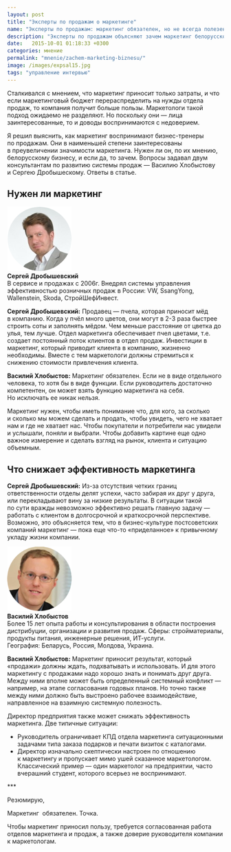 ```yaml
---
layout: post
title: "Эксперты по продажам о маркетинге"
name: "Эксперты по продажам: маркетинг обязателен, но не всегда полезен"
description: "Эксперты по продажам объясняют зачем маркетинг белорусскому бизнесу и почему он иногда не приносит пользу компании. "
date:   2015-10-01 01:18:33 +0300
categories: мнение
permalink: "mnenie/zachem-marketing-biznesu/"
image: /images/expsal15.jpg
tags: "управление интервью"
---
```


<p>Сталкивался с&nbsp;мнением, что маркетинг приносит только затраты, и&nbsp;что если маркетинговый бюджет перераспределить на&nbsp;нужды отдела продаж, то&nbsp;компания получит больше пользы. Маркетологи такой подход ожидаемо не&nbsp;разделяют. Но&nbsp;поскольку они&nbsp;— лица заинтересованные, то&nbsp;и&nbsp;доводы воспринимаются с&nbsp;недоверием.</p>
<p>Я&nbsp;решил выяснить, как маркетинг воспринимают бизнес-тренеры по&nbsp;продажам. Они в&nbsp;наименьшей степени заинтересованы в&nbsp;преувеличении значимости маркетинга. Нужен&nbsp;ли он, по&nbsp;их&nbsp;мнению, белорусскому бизнесу, и&nbsp;если&nbsp;да, то&nbsp;зачем. Вопросы задавал двум консультантам по&nbsp;развитию системы продаж&nbsp;— Василию Хлобыстову и&nbsp;Сергею Дробышескому. Ответы в&nbsp;статье.</p> <!--more-->
<h2>Нужен&nbsp;ли маркетинг</h2>

<span class="aside-text-right">
<img src="/images/ex2.png" alt="Сергей Дробышевский"  width="150" height="150"><br>
<strong>Сергей Дробышевский</strong><br/>
В&nbsp;сервисе и&nbsp;продажах с&nbsp;2006г. Внедрял системы управления эффективностью розничных продаж в&nbsp;России: VW, SsangYong, Wallenstein, Skoda, СтройШефИнвест. 
 </span>
<p><strong>Сергей Дробышевский:</strong> <span>Продавец&nbsp;— пчела, которая приносит мёд в&nbsp;компанию. Когда у&nbsp;пчёл много цветов, они могут в&nbsp;</span>2-3<span> </span><span>раза быстрее строить соты и заполнять мёдом. Чем меньше расстояние от цветка до улья, тем лучше. Отдел маркетинга обеспечивает пчел цветами, т.е. создает постоянный поток клиентов в отдел продаж. Инвестиции в маркетинг, который приводит клиента в компанию, жизненно необходимы. Вместе с тем маркетологи должны стремиться к снижению стоимости привлечения клиента.</span></p>



<p><strong>Василий Хлобыстов:</strong> Маркетинг обязателен. Если не&nbsp;в&nbsp;виде отдельного человека, то&nbsp;хотя&nbsp;бы в&nbsp;виде функции. Если руководитель достаточно компетентен, он&nbsp;может взять функцию маркетинга на&nbsp;себя. Но&nbsp;исключать ее&nbsp;никак нельзя.</p>
<p>Маркетинг нужен, чтобы иметь понимание что, для кого, за&nbsp;сколько и&nbsp;сколько мы&nbsp;можем сделать и&nbsp;продать, чтобы увидеть, чего не&nbsp;хватает нам и&nbsp;где не&nbsp;хватает нас. Чтобы покупатели и&nbsp;потребители нас увидели и&nbsp;услышали, поняли и&nbsp;выбрали. Чтобы добавить картине еще одно важное измерение и&nbsp;сделать взгляд на&nbsp;рынок, клиента и&nbsp;ситуацию объемным.</p>


<h2>Что снижает эффективность маркетинга</h2>

<p><strong>Сергей Дробышевский:</strong> Из-за отсутствия четких границ ответственности отделы делят успехи, часто забирая их&nbsp;друг у&nbsp;друга, или перекладывают вину за&nbsp;низкие результаты. В&nbsp;ситуации такой по&nbsp;сути вражды невозможно эффективно решать главную задачу&nbsp;— работать с&nbsp;клиентом в&nbsp;долгосрочной и&nbsp;краткосрочной перспективе. Возможно, это объясняется тем, что в&nbsp;бизнес-культуре постсоветских компаний маркетинг&nbsp;— пока еще что-то «приделанное» к&nbsp;привычному укладу жизни компании.</p>

<span class="aside-text-right">
<img src="/images/ex1.png" alt="Василий Хлобыстов"  width="150" height="150"> <br>
<strong>Василий Хлобыстов </strong><br>
 Более 15&nbsp;лет опыта работы и&nbsp;консультирования в&nbsp;области построения дистрибуции, организации и&nbsp;развития продаж. Сферы: стройматериалы, продукты питания, инженерные решения, ИТ-услуги.<br/>
 География: Беларусь, Россия, Молдова, Украина.  
 </span>
<p><strong>Василий Хлобыстов:</strong> Маркетинг приносит результат, который «продажи» должны ждать, подхватывать и&nbsp;использовать. И&nbsp;для этого маркетингу с&nbsp;продажами надо хорошо знать и&nbsp;понимать друг друга. Между ними вполне может быть определенный системный конфликт&nbsp;— например, на&nbsp;этапе согласования годовых планов. Но&nbsp;точно также между ними должно быть выстроено рабочее взаимодействие, направленное на&nbsp;взаимную системную полезность.</p>
<p>Директор предприятия также может снижать эффективность маркетинга. Две типичные ситуации:</p>
<ul> 
<li>Руководитель ограничивает КПД отдела маркетинга ситуационными задачами типа заказа подарков и&nbsp;печати визиток с&nbsp;каталогами.</li>
<li>Директор изначально скептически настроен по&nbsp;отношению к&nbsp;маркетингу и&nbsp;пропускает мимо ушей сказанное маркетологом. Классический пример&nbsp;— один маркетолог на&nbsp;предприятии, часто вчерашний студент, которого всерьез не&nbsp;воспринимают.</li>
 </ul>
<p>***</p>
Резюмирую, 
<div class="hip"><p>Маркетинг &nbsp;обязателен. Точка. </p><p>Чтобы маркетинг приносил пользу, требуется согласованная работа отделов маркетинга и&nbsp;продаж, а также доверие руководителя компании к маркетологам.</p></div>



